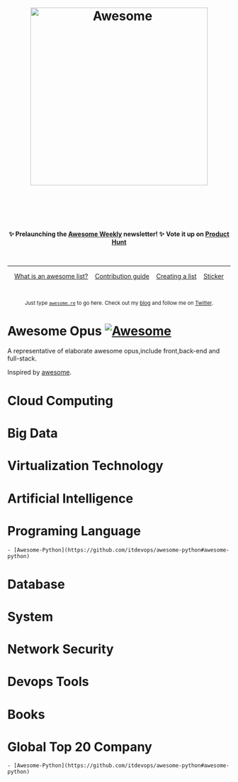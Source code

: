 <h1 align="center">
	<img width="400" src="https://cdn.rawgit.com/itdevops/awesomeopus/6769af43/source/images/logo.png" alt="Awesome">
	<br>
	<br>
</h1>

<br>
<br>

<p align="center">
	<b>✨ Prelaunching the <a href="https://awesomeweekly.co">Awesome Weekly</a> newsletter! ✨</b>
	<b> Vote it up on <a href="https://www.producthunt.com/posts/awesome-weekly">Product Hunt</a></b>
</p>

<br>

---

<p align="center">
	<a href="awesome.md">What is an awesome list?</a>&nbsp;&nbsp;&nbsp;
	<a href="contributing.md">Contribution guide</a>&nbsp;&nbsp;&nbsp;
	<a href="create-list.md">Creating a list</a>&nbsp;&nbsp;&nbsp;
	<a href="https://www.stickermule.com/marketplace/10034-awesome">Sticker</a>
</p>

<br>

<p align="center">
	<sub>Just type <a href="https://awesome.re"><code>awesome.re</code></a> to go here. Check out my <a href="http://www.itdevops.me">blog</a> and follow me on <a href="https://twitter.com/Ivyivyli">Twitter</a>.</sub>
</p>


# Awesome Opus [![Awesome](https://cdn.rawgit.com/sindresorhus/awesome/d7305f38d29fed78fa85652e3a63e154dd8e8829/media/badge.svg)](https://github.com/itdevops/awesomeopus)

A representative of elaborate awesome opus,include front,back-end and full-stack.

Inspired by [awesome](https://github.com/sindresorhus/awesome).

# Cloud Computing

# Big Data

# Virtualization Technology

# Artificial Intelligence

# Programing Language
    - [Awesome-Python](https://github.com/itdevops/awesome-python#awesome-python)

# Database

# System

# Network Security

# Devops Tools

# Books

# Global Top 20 Company

    - [Awesome-Python](https://github.com/itdevops/awesome-python#awesome-python)
